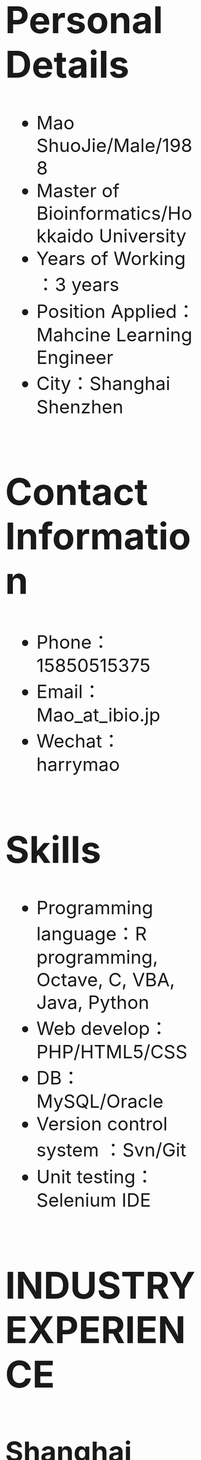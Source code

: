<font size="7">

# Personal Details

 - Mao ShuoJie/Male/1988
 - Master of Bioinformatics/Hokkaido University
 - Years of Working ：3 years
 - Position Applied：Mahcine Learning Engineer
 - City：Shanghai Shenzhen

# Contact Information


- Phone：15850515375
- Email：Mao_at_ibio.jp
- Wechat：harrymao

# Skills
- Programming language：R programming, Octave, C, VBA, Java, Python
- Web develop：PHP/HTML5/CSS
- DB：MySQL/Oracle
- Version control system ：Svn/Git
- Unit testing：Selenium IDE

# INDUSTRY EXPERIENCE

## Shanghai QiHua system integration Co., Ltd.
（ Aug 2017 ~  ）
### Technical support
Managed requirements for clients. Prepared system design for various client projects.

## IBM
（ Sep 2015 ~ July 2017 ）
### eMusc project
Provide technical customer support web applications using CSS, HTML, JavaScript. Improved test automations. Implemented user behavior tests.
### Sunrise team
Developed several integrations between internal applications using Lotus Notes/Domino APIs allowing smoother workflows and better coordination
and collaboration between departments. Provide solutions( VBA +IDE) to improve the workflows. Helped team to adjust new internal system. Automated several processes, reducing human error.

# Academic activities

- ShuoJie Mao, Kohji Hotta, Katsuhiko Mineta, Toshinori Endo. Cell type specific Raman spectrum based classification by machine learning. The 3th Informatics in Biology, Medicine and Pharmacology
- ShuoJie Mao, Kohji Hotta, Katsuhiko Mineta, Toshinori Endo. Cell specific pattern based classification by machine learning. The 36th Annual Meeting of the Molecular Biology Society of Japan
